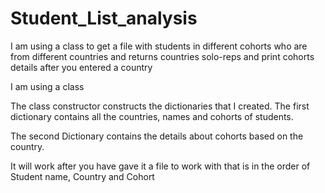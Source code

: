 # Student_List_analysis
I am using a class to get a file with students in different cohorts who are from different countries and returns countries solo-reps and print cohorts details after you entered a country

I am using a class

The class constructor constructs the dictionaries that I created. The first dictionary contains all the countries, names and cohorts of students. 

The second Dictionary contains the details about cohorts based on the country.

It will work after you have gave it a file to work with that is in the order of Student name, Country and Cohort
